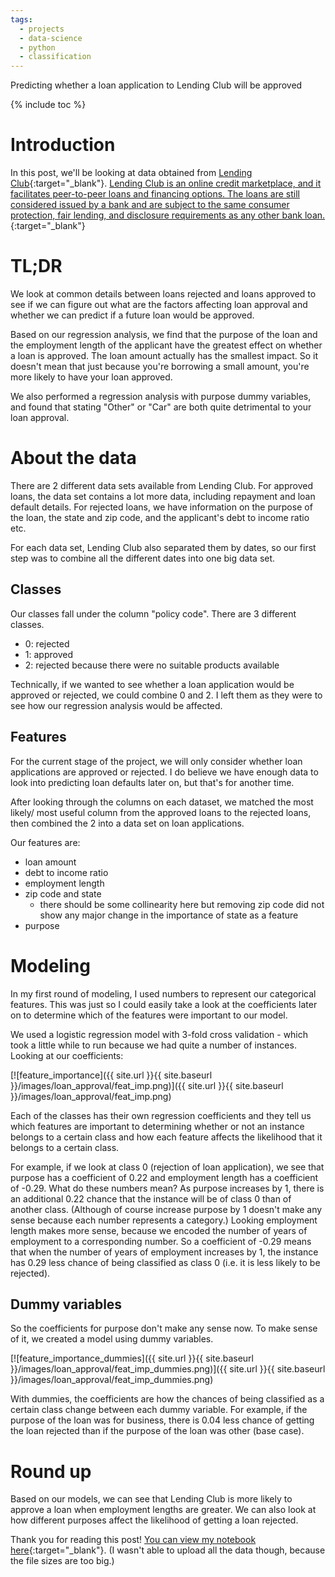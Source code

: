 ```yaml
---
tags:
  - projects
  - data-science
  - python
  - classification
---
```

Predicting whether a loan application to Lending Club will be approved

{% include toc %}

# Introduction

In this post, we'll be looking at data obtained from [Lending Club](https://www.lendingclub.com/info/download-data.action){:target="_blank"}. [Lending Club is an online credit marketplace, and it facilitates peer-to-peer loans and financing options. The loans are still considered issued by a bank and are subject to the same consumer protection, fair lending, and disclosure requirements as any other bank loan.](https://www.lendingclub.com/public/about-us.action){:target="_blank"}

# TL;DR

We look at common details between loans rejected and loans approved to see if we can figure out what are the factors affecting loan approval and whether we can predict if a future loan would be approved.

Based on our regression analysis, we find that the purpose of the loan and the employment length of the applicant have the greatest effect on whether a loan is approved. The loan amount actually has the smallest impact. So it doesn't mean that just because you're borrowing a small amount, you're more likely to have your loan approved.

We also performed a regression analysis with purpose dummy variables, and found that stating "Other" or "Car" are both quite detrimental to your loan approval.

# About the data

There are 2 different data sets available from Lending Club. For approved loans, the data set contains a lot more data, including repayment and loan default details. For rejected loans, we have information on the purpose of the loan, the state and zip code, and the applicant's debt to income ratio etc.

For each data set, Lending Club also separated them by dates, so our first step was to combine all the different dates into one big data set.

## Classes

Our classes fall under the column "policy code". There are 3 different classes.

- 0: rejected
- 1: approved
- 2: rejected because there were no suitable products available

Technically, if we wanted to see whether a loan application would be approved or rejected, we could combine 0 and 2. I left them as they were to see how our regression analysis would be affected.

## Features

For the current stage of the project, we will only consider whether loan applications are approved or rejected. I do believe we have enough data to look into predicting loan defaults later on, but that's for another time.

After looking through the columns on each dataset, we matched the most likely/ most useful column from the approved loans to the rejected loans, then combined the 2 into a data set on loan applications.

Our features are:

- loan amount
- debt to income ratio
- employment length
- zip code and state
  - there should be some collinearity here but removing zip code did not show any major change in the importance of state as a feature
- purpose

# Modeling

In my first round of modeling, I used numbers to represent our categorical features. This was just so I could easily take a look at the coefficients later on to determine which of the features were important to our model.

We used a logistic regression model with 3-fold cross validation - which took a little while to run because we had quite a number of instances. Looking at our coefficients:

[![feature_importance]({{ site.url }}{{ site.baseurl }}/images/loan_approval/feat_imp.png)]({{ site.url }}{{ site.baseurl }}/images/loan_approval/feat_imp.png)

Each of the classes has their own regression coefficients and they tell us which features are important to determining whether or not an instance belongs to a certain class and how each feature affects the likelihood that it belongs to a certain class.

For example, if we look at class 0 (rejection of loan application), we see that purpose has a coefficient of 0.22 and employment length has a coefficient of -0.29. What do these numbers mean? As purpose increases by 1, there is an additional 0.22 chance that the instance will be of class 0 than of another class. (Although of course increase purpose by 1 doesn't make any sense because each number represents a category.) Looking employment length makes more sense, because we encoded the number of years of employment to a corresponding number. So a coefficient of -0.29 means that when the number of years of employment increases by 1, the instance has 0.29 less chance of being classified as class 0 (i.e. it is less likely to be rejected).

## Dummy variables

So the coefficients for purpose don't make any sense now. To make sense of it, we created a model using dummy variables.

[![feature_importance_dummies]({{ site.url }}{{ site.baseurl }}/images/loan_approval/feat_imp_dummies.png)]({{ site.url }}{{ site.baseurl }}/images/loan_approval/feat_imp_dummies.png)

With dummies, the coefficients are how the chances of being classified as a certain class change between each dummy variable. For example, if the purpose of the loan was for business, there is 0.04 less chance of getting the loan rejected than if the purpose of the loan was other (base case).

# Round up

Based on our models, we can see that Lending Club is more likely to approve a loan when employment lengths are greater. We can also look at how different purposes affect the likelihood of getting a loan rejected.

Thank you for reading this post! [You can view my notebook here](https://github.com/jocelyn-ong/data-science-projects/blob/master/others/lending_club/predicting_application_approvals.ipynb){:target="_blank"}. (I wasn't able to upload all the data though, because the file sizes are too big.)
